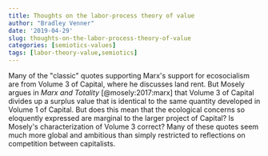 ```yaml
---
title: Thoughts on the labor-process theory of value
author: "Bradley Venner"
date: '2019-04-29'
slug: thoughts-on-the-labor-process-theory-of-value
categories: [semiotics-values]
tags: [labor-theory-value,semiotics]
---
```


Many of the "classic" quotes supporting Marx's support for ecosocialism are from Volume 3 of Capital, where he discusses land rent.  But Mosely argues in *Marx and Totality* [@mosely:2017:marx] that Volume 3 of Capital divides up a surplus value that is identical to the same quantity developed in Volume 1 of Capital.  But does this mean that the ecological concerns so eloquently expressed are marginal to the larger project of Capital?  Is Mosely's characterization of Volume 3 correct?  Many of these quotes seem much more global and ambitious than simply restricted to reflections on competition between capitalists.